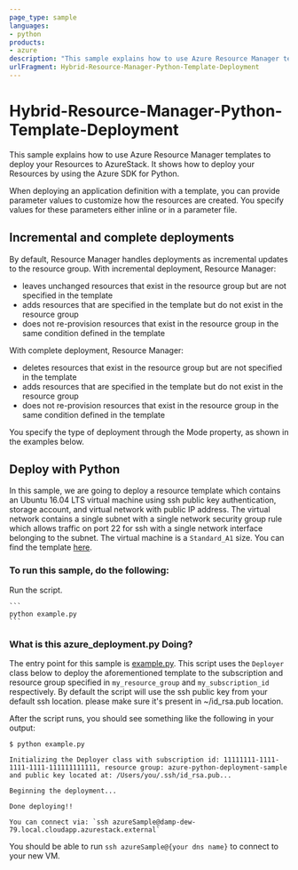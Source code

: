 ```yaml
---
page_type: sample
languages:
- python
products:
- azure
description: "This sample explains how to use Azure Resource Manager templates to deploy your Resources to AzureStack."
urlFragment: Hybrid-Resource-Manager-Python-Template-Deployment
---
```


# Hybrid-Resource-Manager-Python-Template-Deployment

This sample explains how to use Azure Resource Manager templates to deploy your Resources to AzureStack. It shows how to
deploy your Resources by using the Azure SDK for Python.

When deploying an application definition with a template, you can provide parameter values to customize how the
resources are created. You specify values for these parameters either inline or in a parameter file.

## Incremental and complete deployments

By default, Resource Manager handles deployments as incremental updates to the resource group. With incremental
deployment, Resource Manager:

- leaves unchanged resources that exist in the resource group but are not specified in the template
- adds resources that are specified in the template but do not exist in the resource group
- does not re-provision resources that exist in the resource group in the same condition defined in the template

With complete deployment, Resource Manager:

- deletes resources that exist in the resource group but are not specified in the template
- adds resources that are specified in the template but do not exist in the resource group
- does not re-provision resources that exist in the resource group in the same condition defined in the template

You specify the type of deployment through the Mode property, as shown in the examples below.

## Deploy with Python

In this sample, we are going to deploy a resource template which contains an Ubuntu 16.04 LTS virtual machine using
ssh public key authentication, storage account, and virtual network with public IP address. The virtual network
contains a single subnet with a single network security group rule which allows traffic on port 22 for ssh with a single
network interface belonging to the subnet. The virtual machine is a `Standard_A1` size. You can find the template
[here](https://github.com/azure-samples/Hybrid-Resource-Manager-Python-Template-Deployment/blob/master/templates/template.json).

### To run this sample, do the following:


 Run the script.
    
    ```
    python example.py
    ```

### What is this azure_deployment.py Doing?

The entry point for this sample is [example.py](https://github.com/azure-samples/Hybrid-Resource-Manager-Python-Template-Deployment/blob/master/azure_deployment.py). This script uses the `Deployer` class
below to deploy the aforementioned template to the subscription and resource group specified in `my_resource_group`
and `my_subscription_id` respectively. By default the script will use the ssh public key from your default ssh
location. please make sure it's present in ~/id_rsa.pub location.


After the script runs, you should see something like the following in your output:

```
$ python example.py

Initializing the Deployer class with subscription id: 11111111-1111-1111-1111-111111111111, resource group: azure-python-deployment-sample
and public key located at: /Users/you/.ssh/id_rsa.pub...

Beginning the deployment...

Done deploying!!

You can connect via: `ssh azureSample@damp-dew-79.local.cloudapp.azurestack.external`
```

You should be able to run `ssh azureSample@{your dns name}` to connect to your new VM.